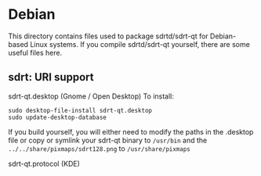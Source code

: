 
Debian
====================
This directory contains files used to package sdrtd/sdrt-qt
for Debian-based Linux systems. If you compile sdrtd/sdrt-qt yourself, there are some useful files here.

## sdrt: URI support ##


sdrt-qt.desktop  (Gnome / Open Desktop)
To install:

	sudo desktop-file-install sdrt-qt.desktop
	sudo update-desktop-database

If you build yourself, you will either need to modify the paths in
the .desktop file or copy or symlink your sdrt-qt binary to `/usr/bin`
and the `../../share/pixmaps/sdrt128.png` to `/usr/share/pixmaps`

sdrt-qt.protocol (KDE)

